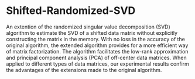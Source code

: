 # Shifted-Randomized-SVD
An extention of the randomized singular value decomposition (SVD) algorithm to estimate the SVD of a shifted data matrix without explicitly constructing the matrix in the memory. With no loss in the accuracy of the original algorithm, the extended algorithm provides for a more efficient way of matrix factorization. The algorithm facilitates the low-rank approximation and principal component analysis (PCA) of off-center data matrices. When applied to different types of data matrices, our experimental results confirm the advantages of the extensions made to the original algorithm. 
